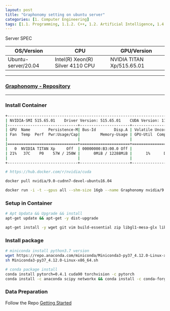 ```yaml
---
layout: post
title: "Graphonomy setting on ubuntu server"
categories: [1. Computer Engineering]
tags: [1.1. Programming, 1.1.2. C++, 1.2. Artificial Intelligence, 1.4. OS, 1.4.1. Linux, 1.5. Container, 1.5.1. Docker]
---
```


Server SPEC

|OS/Version|CPU|GPU/Version|
|----------|---|-----------|
|Ubuntu-server/20.04|Intel(R) Xeon(R) Silver 4110 CPU|NVIDIA TITAN Xp/515.65.01|

---

### [Graphonomy - Repository](https://github.com/Gaoyiminggithub/Graphonomy)

---

### Install Container

```bash
+-----------------------------------------------------------------------------+
| NVIDIA-SMI 515.65.01    Driver Version: 515.65.01    CUDA Version: 11.7     |
|-------------------------------+----------------------+----------------------+
| GPU  Name        Persistence-M| Bus-Id        Disp.A | Volatile Uncorr. ECC |
| Fan  Temp  Perf  Pwr:Usage/Cap|         Memory-Usage | GPU-Util  Compute M. |
|                               |                      |               MIG M. |
|===============================+======================+======================|
|   0  NVIDIA TITAN Xp     Off  | 00000000:B3:00.0 Off |                  N/A |
| 21%   37C    P0    57W / 250W |      0MiB / 12288MiB |      1%      Default |
|                               |                      |                  N/A |
+-------------------------------+----------------------+----------------------+

# https://hub.docker.com/r/nvidia/cuda

docker pull nvidia/9.0-cudnn7-devel-ubuntu16.04

docker run -i -t --gpus all --shm-size 16gb --name Graphonomy nvidia/9.0-cudnn7-devel-ubuntu16.04
```

### Setup in Container

```bash
# Apt Updata && Upgrade && install
apt-get update && apt-get -y dist-upgrade

apt-get install -y wget git vim build-essential zip libgl1-mesa-glx libglib2.0-0
```

### Install package

```bash
# miniconda install python3.7 version
wget https://repo.anaconda.com/miniconda/Miniconda3-py37_4.12.0-Linux-x86_64.sh
sh Miniconda3-py37_4.12.0-Linux-x86_64.sh

# conda package install
conda install pytorch=0.4.1 cuda90 torchvision -c pytorch
conda install -c anaconda scipy networkx && conda install -c conda-forge tensorboardx opencv matplotlib
```

### Data Preparation

Follow the Repo [Getting Started](https://github.com/Gaoyiminggithub/Graphonomy#getting-started)